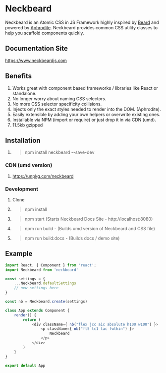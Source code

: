 # Neckbeard
Neckbeard is an Atomic CSS in JS Framework highly inspired by [Beard](http://www.buildwithbeard.com) and powered by [Aphrodite](https://github.com/Khan/aphrodite). Neckbeard provides common CSS utility classes to help you scaffold components quickly.

## Documentation Site
https://www.neckbeardjs.com

## Benefits
1. Works great with component based frameworks / libraries like React or standalone.
2. No longer worry about naming CSS selectors.
3. No more CSS selector specificity collisions.
4. Injects only the exact styles needed to render into the DOM. (Aphrodite).
5. Easily extensible by adding your own helpers or overwrite existing ones.
6. Installable via NPM (import or require) or just drop it in via CDN (umd).
7. 11.5kb gzipped

## Installation
1. > npm install neckbeard --save-dev

### CDN (umd version)
1. https://unpkg.com/neckbeard

### Development
1. Clone
2. > npm install
3. > npm start (Starts Neckbeard Docs Site - http://localhost:8080)
4. > npm run build - (Builds umd version of Neckbeard and CSS file)
5. > npm run build:docs - (Builds docs / demo site)

## Example
``` javascript
import React, { Component } from 'react';
import Neckbeard from 'neckbeard'

const settings = {
    ...Neckbeard.defaultSettings
    // new settings here
}

const nb = Neckbeard.create(settings)

class App extends Component {
    render() {
        return (
            <div className={ nb("flex jcc aic absolute h100 w100") }>
                <p className={ nb("ft5 tc1 tac fwthin") }>
                    Neckbeard
                </p>
            </div>
        )
    }
}

export default App
```
